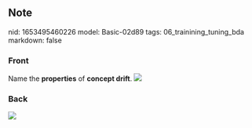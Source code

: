 ## Note
nid: 1653495460226
model: Basic-02d89
tags: 06_trainining_tuning_bda
markdown: false

### Front
Name the <b>properties</b> of <b>concept drift</b>. <img src= 
"paste-c1953fa4a899499699b6d51ba1eea76aa644b1e2.jpg">

### Back
<img src="paste-08112e4e627c6df8769e1e3ae43b0682534a75af.jpg">
